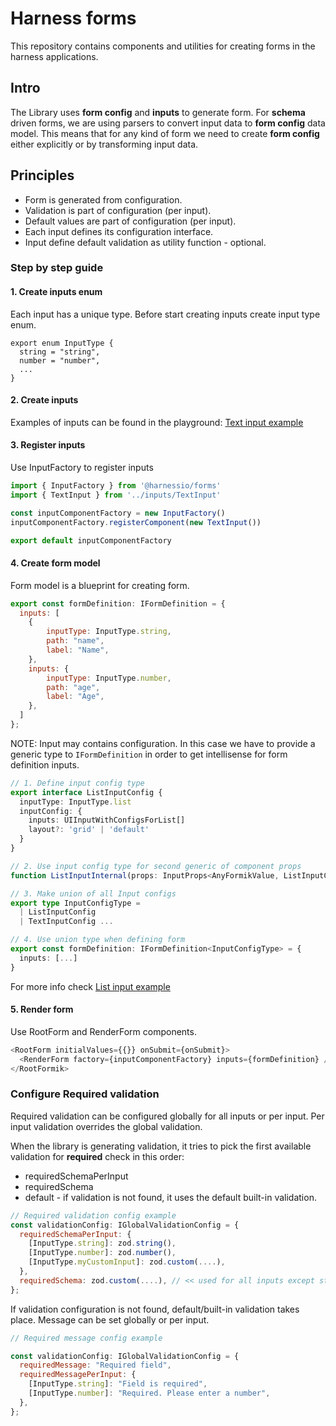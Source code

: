 # Harness forms

This repository contains components and utilities for creating forms in the harness applications.

## Intro

The Library uses **form config** and **inputs** to generate form. For **schema** driven forms, we are using parsers to convert input data to **form config** data model. This means that for any kind of form we need to create **form config** either explicitly or by transforming input data.

## Principles

- Form is generated from configuration.
- Validation is part of configuration (per input).
- Default values are part of configuration (per input).
- Each input defines its configuration interface.
- Input define default validation as utility function - optional.

### Step by step guide

#### 1. Create inputs enum

Each input has a unique type. Before start creating inputs create input type enum.

```
export enum InputType {
  string = "string",
  number = "number",
  ...
}
```

#### 2. Create inputs

Examples of inputs can be found in the playground:
[Text input example](../playground/src/components/form-inputs/TextInput.tsx)

#### 3. Register inputs

Use InputFactory to register inputs

```js
import { InputFactory } from '@harnessio/forms'
import { TextInput } from '../inputs/TextInput'

const inputComponentFactory = new InputFactory()
inputComponentFactory.registerComponent(new TextInput())

export default inputComponentFactory
```

#### 4. Create form model

Form model is a blueprint for creating form.

```js
export const formDefinition: IFormDefinition = {
  inputs: [
    {
        inputType: InputType.string,
        path: "name",
        label: "Name",
    },
    inputs: {
        inputType: InputType.number,
        path: "age",
        label: "Age",
    },
  ]
};
```

NOTE: Input may contains configuration. In this case we have to provide a generic type to `IFormDefinition` in order to get intellisense for form definition inputs.

```typescript
// 1. Define input config type
export interface ListInputConfig {
  inputType: InputType.list
  inputConfig: {
    inputs: UIInputWithConfigsForList[]
    layout?: 'grid' | 'default'
  }
}

// 2. Use input config type for second generic of component props
function ListInputInternal(props: InputProps<AnyFormikValue, ListInputConfig>): JSX.Element ....

// 3. Make union of all Input configs
export type InputConfigType =
  | ListInputConfig
  | TextInputConfig ...

// 4. Use union type when defining form
export const formDefinition: IFormDefinition<InputConfigType> = {
  inputs: [...]
}
```

For more info check [List input example](../playground/src/components/form-inputs/TextInput.tsx)

#### 5. Render form

Use RootForm and RenderForm components.

```js
<RootForm initialValues={{}} onSubmit={onSubmit}>
  <RenderForm factory={inputComponentFactory} inputs={formDefinition} />
</RootFormik>
```

### Configure Required validation

Required validation can be configured globally for all inputs or per input. Per input validation overrides the global validation.

When the library is generating validation, it tries to pick the first available validation for **required** check in this order:

- requiredSchemaPerInput
- requiredSchema
- default - if validation is not found, it uses the default built-in validation.

```js
// Required validation config example
const validationConfig: IGlobalValidationConfig = {
  requiredSchemaPerInput: {
    [InputType.string]: zod.string(),
    [InputType.number]: zod.number(),
    [InputType.myCustomInput]: zod.custom(....),
  },
  requiredSchema: zod.custom(....), // << used for all inputs except string, number and myCustomInput
};
```

If validation configuration is not found, default/built-in validation takes place.
Message can be set globally or per input.

```js
// Required message config example

const validationConfig: IGlobalValidationConfig = {
  requiredMessage: "Required field",
  requiredMessagePerInput: {
    [InputType.string]: "Field is required",
    [InputType.number]: "Required. Please enter a number",
  },
};
```
